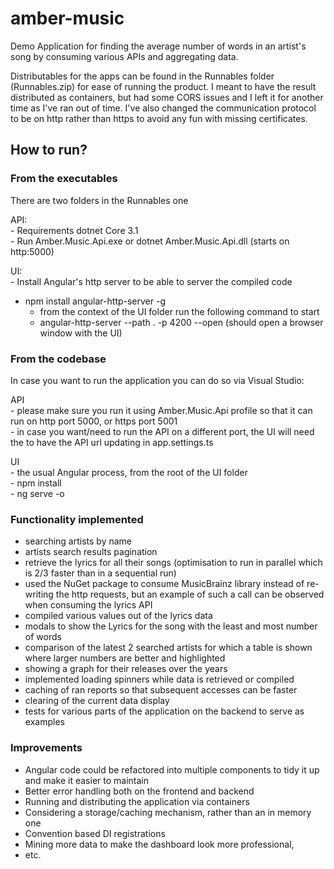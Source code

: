 # amber-music

Demo Application for finding the average number of words in an artist's song by consuming various APIs and aggregating data.

Distributables for the apps can be found in the Runnables folder (Runnables.zip) for ease of running the product. 
I meant to have the result distributed as containers, but had some CORS issues and I left it for another time as I've ran out of time.
I've also changed the communication protocol to be on http rather than https to avoid any fun with missing certificates.

## How to run?

### From the executables

There are two folders in the Runnables one

API:  
	- Requirements dotnet Core 3.1  
	- Run Amber.Music.Api.exe or dotnet Amber.Music.Api.dll (starts on http:5000)  
	
UI:  
	- Install Angular's http server to be able to server the compiled code
  - npm install angular-http-server -g  
	- from the context of the UI folder run the following command to start
	- angular-http-server --path . -p 4200 --open (should open a browser window with the UI)

### From the codebase

In case you want to run the application you can do so via Visual Studio:  

API  
	- please make sure you run it using Amber.Music.Api profile so that it can run on http port 5000, or https port 5001  
	- in case you want/need to run the API on a different port, the UI will need the to have the API url updating in app.settings.ts  

UI  
	- the usual Angular process, from the root of the UI folder  
	- npm install  
	- ng serve -o  
  
### Functionality implemented  
- searching artists by name  
- artists search results pagination  
- retrieve the lyrics for all their songs (optimisation to run in parallel which is 2/3 faster than in a sequential run)  
- used the NuGet package to consume MusicBrainz library instead of re-writing the http requests, but an example of such a call can be observed when consuming the lyrics API
- compiled various values out of the lyrics data 
- modals to show the Lyrics for the song with the least and most number of words
- comparison of the latest 2 searched artists for which a table is shown where larger numbers are better and highlighted
- showing a graph for their releases over the years
- implemented loading spinners while data is retrieved or compiled
- caching of ran reports so that subsequent accesses can be faster
- clearing of the current data display
- tests for various parts of the application on the backend to serve as examples

### Improvements
- Angular code could be refactored into multiple components to tidy it up and make it easier to maintain  
- Better error handling both on the frontend and backend  
- Running and distributing the application via containers  
- Considering a storage/caching mechanism, rather than an in memory one  
- Convention based DI registrations  
- Mining more data to make the dashboard look more professional,
- etc.

  
